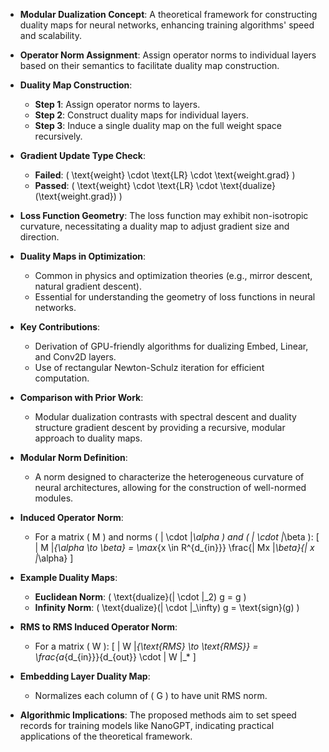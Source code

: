 - **Modular Dualization Concept**: A theoretical framework for constructing duality maps for neural networks, enhancing training algorithms' speed and scalability.

- **Operator Norm Assignment**: Assign operator norms to individual layers based on their semantics to facilitate duality map construction.

- **Duality Map Construction**: 
  - **Step 1**: Assign operator norms to layers.
  - **Step 2**: Construct duality maps for individual layers.
  - **Step 3**: Induce a single duality map on the full weight space recursively.

- **Gradient Update Type Check**: 
  - **Failed**: \( \text{weight} \cdot \text{LR} \cdot \text{weight.grad} \)
  - **Passed**: \( \text{weight} \cdot \text{LR} \cdot \text{dualize}(\text{weight.grad}) \)

- **Loss Function Geometry**: The loss function may exhibit non-isotropic curvature, necessitating a duality map to adjust gradient size and direction.

- **Duality Maps in Optimization**: 
  - Common in physics and optimization theories (e.g., mirror descent, natural gradient descent).
  - Essential for understanding the geometry of loss functions in neural networks.

- **Key Contributions**: 
  - Derivation of GPU-friendly algorithms for dualizing Embed, Linear, and Conv2D layers.
  - Use of rectangular Newton-Schulz iteration for efficient computation.

- **Comparison with Prior Work**: 
  - Modular dualization contrasts with spectral descent and duality structure gradient descent by providing a recursive, modular approach to duality maps.

- **Modular Norm Definition**: 
  - A norm designed to characterize the heterogeneous curvature of neural architectures, allowing for the construction of well-normed modules.

- **Induced Operator Norm**: 
  - For a matrix \( M \) and norms \( \| \cdot \|_\alpha \) and \( \| \cdot \|_\beta \):
  \[
  \| M \|_{\alpha \to \beta} = \max_{x \in R^{d_{in}}} \frac{\| Mx \|_\beta}{\| x \|_\alpha}
  \]

- **Example Duality Maps**:
  - **Euclidean Norm**: \( \text{dualize}(\| \cdot \|_2) g = g \)
  - **Infinity Norm**: \( \text{dualize}(\| \cdot \|_\infty) g = \text{sign}(g) \)

- **RMS to RMS Induced Operator Norm**: 
  - For a matrix \( W \):
  \[
  \| W \|_{\text{RMS} \to \text{RMS}} = \frac{a_{d_{in}}}{d_{out}} \cdot \| W \|_*
  \]

- **Embedding Layer Duality Map**: 
  - Normalizes each column of \( G \) to have unit RMS norm.

- **Algorithmic Implications**: The proposed methods aim to set speed records for training models like NanoGPT, indicating practical applications of the theoretical framework.